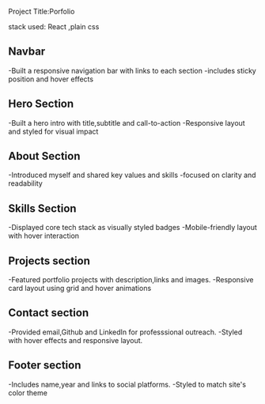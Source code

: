 Project Title:Porfolio 

stack used:
React ,plain css



## Navbar
-Built a responsive navigation bar with links to each section
-includes sticky position and hover effects


## Hero Section
-Built  a  hero intro  with  title,subtitle and call-to-action
-Responsive layout  and styled for visual impact 


## About Section 
-Introduced myself and shared key values  and skills 
-focused  on clarity  and readability

## Skills Section
-Displayed  core  tech stack as  visually styled  badges
-Mobile-friendly layout  with hover interaction


## Projects section 
-Featured portfolio projects with description,links and images.
-Responsive card layout using grid and hover animations

## Contact section 
-Provided email,Github  and LinkedIn for professsional outreach.
-Styled with hover effects and responsive layout.

## Footer section 
-Includes name,year and links to social platforms.
-Styled to match site's color theme